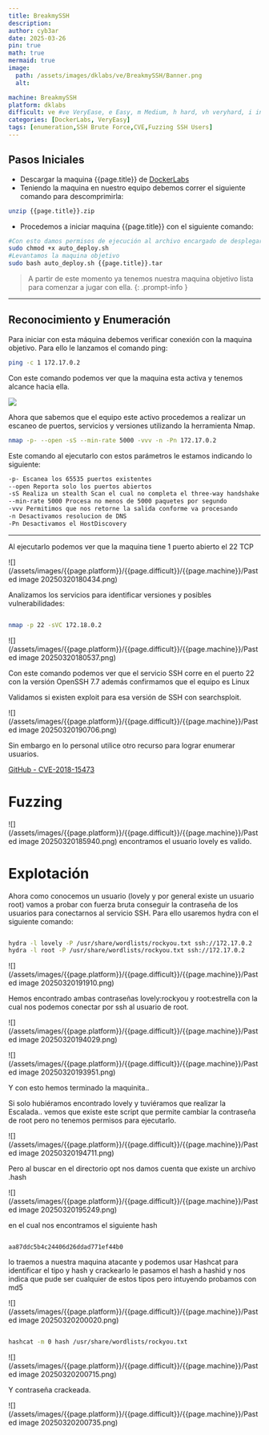 ```yaml
---
title: BreakmySSH
description:
author: cyb3ar
date: 2025-03-26
pin: true
math: true
mermaid: true
image:
  path: /assets/images/dklabs/ve/BreakmySSH/Banner.png
  alt: 

machine: BreakmySSH
platform: dklabs
difficult: ve #ve VeryEase, e Easy, m Medium, h hard, vh veryhard, i insane
categories: [DockerLabs, VeryEasy]
tags: [enumeration,SSH Brute Force,CVE,Fuzzing SSH Users]
---
```


## Pasos Iniciales

- Descargar la maquina {{page.title}} de [DockerLabs](https://dockerlabs.es/)
- Teniendo la maquina en nuestro equipo debemos correr el siguiente comando para descomprimirla:

```bash
unzip {{page.title}}.zip
```

- Procedemos a iniciar maquina {{page.title}} con el siguiente comando:

```bash
#Con esto damos permisos de ejecución al archivo encargado de desplegarnos la máquina.
sudo chmod +x auto_deploy.sh
#Levantamos la maquina objetivo
sudo bash auto_deploy.sh {{page.title}}.tar
```

<!-- markdownlint-capture -->
<!-- markdownlint-disable -->

> A partir de este momento ya tenemos nuestra maquina objetivo lista para comenzar a jugar con ella.
{: .prompt-info }

<!-- markdownlint-restore -->

----------------------------------------------------------------------------

## Reconocimiento y Enumeración

Para iniciar con esta máquina debemos verificar conexión con la maquina objetivo. Para ello le lanzamos el comando ping:

```bash
ping -c 1 172.17.0.2
```

Con este comando podemos ver que la maquina esta activa y tenemos alcance hacia ella. 

![](/assets/images/{{page.platform}}/{{page.difficult}}/{{page.machine}}/Ping.png)

Ahora que sabemos que el equipo este activo procedemos a realizar un escaneo de puertos, servicios y versiones utilizando la herramienta Nmap.

```bash
nmap -p- --open -sS --min-rate 5000 -vvv -n -Pn 172.17.0.2
```

Este comando al ejecutarlo con estos parámetros le estamos indicando lo siguiente:

```bash
-p- Escanea los 65535 puertos existentes
--open Reporta solo los puertos abiertos
-sS Realiza un stealth Scan el cual no completa el three-way handshake (SYN / SYN-ACK / RST)
--min-rate 5000 Procesa no menos de 5000 paquetes por segundo
-vvv Permitimos que nos retorne la salida conforme va procesando
-n Desactivamos resolucion de DNS
-Pn Desactivamos el HostDiscovery
```

---------------------------------------------------------------------------------

Al ejecutarlo podemos ver que la maquina tiene 1 puerto abierto el 22 TCP

![](/assets/images/{{page.platform}}/{{page.difficult}}/{{page.machine}}/Pasted image 20250320180434.png)

Analizamos los servicios para identificar versiones y posibles vulnerabilidades:

```bash

nmap -p 22 -sVC 172.18.0.2

```

![](/assets/images/{{page.platform}}/{{page.difficult}}/{{page.machine}}/Pasted image 20250320180537.png)

Con este comando podemos ver que el servicio SSH corre en el puerto 22 con la versión OpenSSH 7.7 además confirmamos que el equipo es Linux

Validamos si existen exploit para esa versión de SSH con searchsploit.

![](/assets/images/{{page.platform}}/{{page.difficult}}/{{page.machine}}/Pasted image 20250320190706.png)

Sin embargo en lo personal utilice otro recurso para lograr enumerar usuarios.

[GitHub - CVE-2018-15473](https://github.com/Sait-Nuri/CVE-2018-15473)

# Fuzzing

![](/assets/images/{{page.platform}}/{{page.difficult}}/{{page.machine}}/Pasted image 20250320185940.png)
encontramos el usuario lovely es valido.
# Explotación 

Ahora como conocemos un usuario (lovely y por general existe un usuario root) vamos a probar con fuerza bruta conseguir la contraseña de los usuarios para conectarnos al servicio SSH. Para ello usaremos hydra con el siguiente comando:

```bash

hydra -l lovely -P /usr/share/wordlists/rockyou.txt ssh://172.17.0.2
hydra -l root -P /usr/share/wordlists/rockyou.txt ssh://172.17.0.2

```

![](/assets/images/{{page.platform}}/{{page.difficult}}/{{page.machine}}/Pasted image 20250320191910.png)

Hemos encontrado ambas contraseñas lovely:rockyou y root:estrella con la cual nos podemos conectar por ssh al usuario de root.

![](/assets/images/{{page.platform}}/{{page.difficult}}/{{page.machine}}/Pasted image 20250320194029.png)

![](/assets/images/{{page.platform}}/{{page.difficult}}/{{page.machine}}/Pasted image 20250320193951.png)

Y con esto hemos terminado la maquinita..

Si solo hubiéramos encontrado lovely y tuviéramos que realizar la Escalada.. vemos que existe este script que permite cambiar la contraseña de root pero no tenemos permisos para ejecutarlo. 

![](/assets/images/{{page.platform}}/{{page.difficult}}/{{page.machine}}/Pasted image 20250320194711.png)

Pero al buscar en el directorio opt nos damos cuenta que existe un archivo .hash


![](/assets/images/{{page.platform}}/{{page.difficult}}/{{page.machine}}/Pasted image 20250320195249.png)

en el cual nos encontramos el siguiente hash

```text

aa87ddc5b4c24406d26ddad771ef44b0

```

lo traemos a nuestra maquina atacante y podemos usar Hashcat para identificar el tipo y hash y crackearlo
le pasamos el hash a hashid y nos indica que pude ser cualquier de estos tipos pero intuyendo probamos con md5

![](/assets/images/{{page.platform}}/{{page.difficult}}/{{page.machine}}/Pasted image 20250320200020.png)

```bash 

hashcat -m 0 hash /usr/share/wordlists/rockyou.txt

```

![](/assets/images/{{page.platform}}/{{page.difficult}}/{{page.machine}}/Pasted image 20250320200715.png)

Y contraseña crackeada.

![](/assets/images/{{page.platform}}/{{page.difficult}}/{{page.machine}}/Pasted image 20250320200735.png)